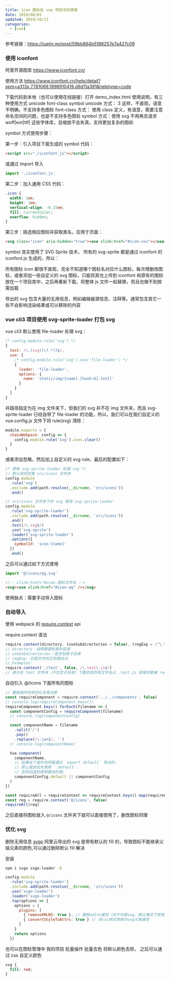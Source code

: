 ```yaml
---
title: icon 图标在 vue 项目中的使用
date: 2019/08/01
updated: 2019/10/13
categories:
  - [vue]
---
```


参考链接：https://juejin.im/post/59bb864b5188257e7a427c09

### 使用 iconfont

阿里开源图库 https://www.iconfont.cn/

使用方法 https://www.iconfont.cn/help/detail?spm=a313x.7781069.1998910419.d8d11a391&helptype=code

下载代码到本地（也可以使用在线链接）打开 demo_index.html 使用说明，有三种使用方式 unicode font-class symbol
unicode 方式： <span class="iconfont">&#x33;</span> 这样，不直观，语意不明确，不支持多色图标
font-class 方式： <span class="iconfont icon-xxx"></span> 使用 class 定义，有语意，需要注意命名空间的问题，也是不支持多色图标
symbol 方式：使用 svg 不用再去请求 woff|eot|ttf| 这些字体库，且缩放不会失真，支持更加复杂的图标

symbol 方式使用步骤：

第一步：引入项目下面生成的 symbol 代码：

```html
<script src="./iconfont.js"></script>
```

或通过 import 导入

```js
import './iconfont.js'
```

第二步：加入通用 CSS 代码：

```css
.icon {
  width: 1em;
  height: 1em;
  vertical-align: -0.15em;
  fill: currentColor;
  overflow: hidden;
}
```

第三步：挑选相应图标并获取类名，应用于页面：

```html
<svg class="icon" aria-hidden="true"><use xlink:href="#icon-xxx"></use></svg>
```

symbol 其实使用了 SVG Sprite 技术， 所有的 svg-sprite 都是通过 iconfont 的 iconfont.js 生成的，所以：

所有图标 icon 都很不直观，完全不知道哪个图标名对应什么图标，每次增删改图标，或者添加一些自定义的 svg 图标，只能将其也上传到 iconfont 和原有的图标放在一个项目库中，之后再重新下载，将整体 js 文件一起替换，而且也做不到按需加载

导出的 svg 包含大量的无用信息，例如编辑器源信息、注释等。通常包含其它一些不会影响渲染结果或可以移除的内容

### vue cli3 项目使用 svg-sprite-loader 打包 svg

vue cli3 默认使用 file-loader 处理 svg：

```js
/* config.module.rule('svg') */
{
  test: /\.(svg)(\?.*)?$/,
  use: [
    /* config.module.rule('svg').use('file-loader') */
    {
      loader: 'file-loader',
      options: {
        name: 'static/img/[name].[hash:8].[ext]'
      }
    }
  ]
}
```

并路径指定为在 img 文件夹下，但我们的 svg 并不在 img 文件夹，而且 svg-sprite-loader 已经自带了 file-loader 的功能，所以，我们可以在我们自定义的 vue.config.js 文件下将 rule(svg) 清除：

```js
module.exports = {
  chainWebpack: config => {
    config.module.rule('svg').uses.clear()
  }
}
```

或者添加忽略，然后加上自定义的 svg rule，最后的配置如下：

```js
/* 使用 svg-sprite-loader 处理 svg */
// 默认规则忽略 src/icons 文件夹
config.module
  .rule('svg')
  .exclude.add(path.resolve(__dirname, 'src/icons'))
  .end()

// src/icons 文件夹下的 svg 使用 svg-sprite-loader
config.module
  .rule('svg-sprite-loader')
  .include.add(path.resolve(__dirname, 'src/icons'))
  .end()
  .test(/\.svg$/)
  .use('svg-sprite')
  .loader('svg-sprite-loader')
  .options({
    symbolId: 'icon-[name]'
  })
  .end()
```

之后可以通过如下方式使用

```js
import '@/icons/qq.svg'
```

```html
<!-- xlink:href="#icon-图标文件名 -->
<svg><use xlink:href="#icon-qq" /></svg>
```

使用缺点：需要手动导入图标

### 自动导入

使用 webpack 的 [require.context](https://webpack.js.org/guides/dependency-management/#require-context) api

require.context 语法

```js
require.context(directory, (useSubdirectories = false), (regExp = /^\.\//))
// directory：说明需要检索的目录
// useSubdirectories：是否检索子目录
// regExp: 匹配文件的正则表达式
// Examples:
require.context('./test', false, /\.test\.js$/)
// 表示在 test 文件夹（不包含子目录）下面的找所有文件名以 .test.js 结尾的能被 require 的文件
```

自动引入 @/icons 下面所有的图标

```js
// 基础组件的自动化全局注册
const requireComponent = require.context('../../components', false)
// console.log(requireComponent.keys())
requireComponent.keys().forEach(filename => {
  const componentConfig = requireComponent(filename)
  // console.log(componentConfig)

  const componentName = filename
    .split('/')
    .pop()
    .replace(/\.\w+$/, '')
  // console.log(componentName)

  Vue.component(
    componentName,
    // 如果这个组件选项是通过 `export default` 导出的，
    // 那么就会优先使用 `.default`，
    // 否则回退到使用模块的根。
    componentConfig.default || componentConfig
  )
})
```

```js
const requireAll = requireContext => requireContext.keys().map(requireContext)
const req = require.context('@/icons', false)
requireAll(req)
```

之后直接将图标放入 `@/icons` 文件夹下就可以直接使用了，删改图标同理

### 优化 svg

删除无用信息 [svgo](https://github.com/svg/svgo)
阿里云导出的 svg 是带有默认的 fill 的，导致图标不能继承父级元素的颜色,可以通过删除默认 fill 解决

安装

```bash
npm i svgo svgo-loader -D
```

```js
config.module
  .rule('svg-sprite-loader')
  .include.add(path.resolve(__dirname, 'src/icons'))
  .use('svgo-loader')
  .loader('svgo-loader')
  .tap(options => {
    options = {
      plugins: [
        { removeXMLNS: true }, // 删除xmlns属性（对于内联svg，默认情况下禁用）
        { convertStyleToAttrs: true } // 将css样式转换为svg元素属性
      ]
    }
    return options
  })
```

也可以在图标管理中 我的项目 批量操作 批量去色 将默认颜色去除， 之后可以通过 css 自定义颜色

```css
svg {
  fill: red;
}
```

